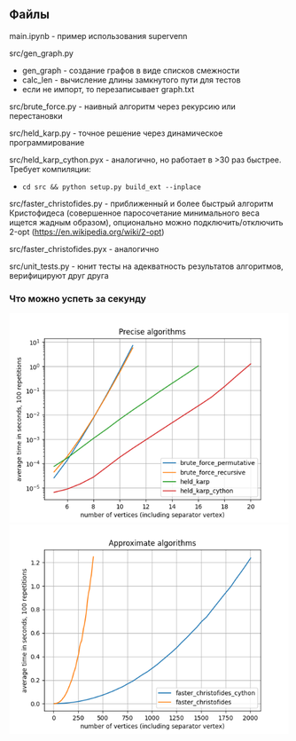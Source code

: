 ## Файлы

main.ipynb - пример использования supervenn

src/gen_graph.py
- gen_graph - создание графов в виде списков смежности
- calc_len - вычисление длины замкнутого пути для тестов
- если не импорт, то перезаписывает graph.txt

src/brute_force.py - наивный алгоритм через рекурсию или перестановки

src/held_karp.py - точное решение через динамическое программирование

src/held_karp_cython.pyx - аналогично, но работает в >30 раз быстрее. Требует компиляции:
  - `cd src && python setup.py build_ext --inplace`

src/faster_christofides.py - приближенный и более быстрый алгоритм Кристофидеса
 (совершенное паросочетание минимального веса ищется жадным образом),
 опционально можно подключить/отключить 2-opt
 (https://en.wikipedia.org/wiki/2-opt)

src/faster_christofides.pyx - аналогично

src/unit_tests.py - юнит тесты на адекватность результатов алгоритмов, верифицируют друг друга


### Что можно успеть за секунду

![alt text](https://github.com/das67333/supervenn_tsp/blob/main/x100_precise.png)
![alt text](https://github.com/das67333/supervenn_tsp/blob/main/x100_approximate.png)
